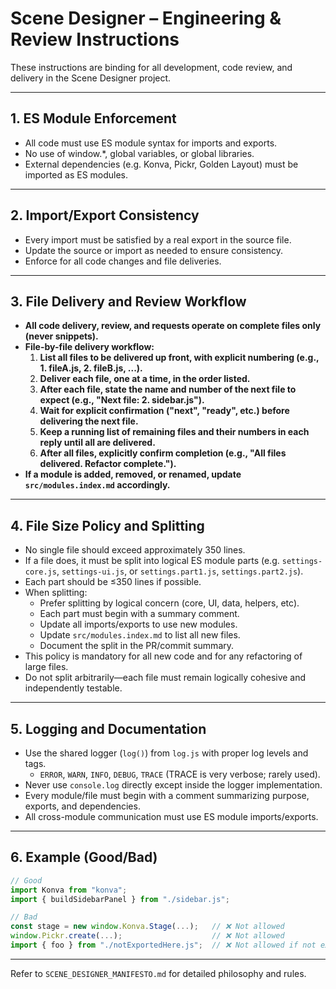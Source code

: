# Scene Designer – Engineering & Review Instructions

These instructions are binding for all development, code review, and delivery in the Scene Designer project.

---

## 1. **ES Module Enforcement**

- All code must use ES module syntax for imports and exports.
- No use of window.*, global variables, or global libraries.
- External dependencies (e.g. Konva, Pickr, Golden Layout) must be imported as ES modules.

---

## 2. **Import/Export Consistency**

- Every import must be satisfied by a real export in the source file.
- Update the source or import as needed to ensure consistency.
- Enforce for all code changes and file deliveries.

---

## 3. **File Delivery and Review Workflow**

- **All code delivery, review, and requests operate on complete files only (never snippets).**
- **File-by-file delivery workflow:**
    1. **List all files to be delivered up front, with explicit numbering (e.g., 1. fileA.js, 2. fileB.js, ...).**
    2. **Deliver each file, one at a time, in the order listed.**
    3. **After each file, state the name and number of the next file to expect (e.g., "Next file: 2. sidebar.js").**
    4. **Wait for explicit confirmation ("next", "ready", etc.) before delivering the next file.**
    5. **Keep a running list of remaining files and their numbers in each reply until all are delivered.**
    6. **After all files, explicitly confirm completion (e.g., "All files delivered. Refactor complete.").**
- **If a module is added, removed, or renamed, update `src/modules.index.md` accordingly.**

---

## 4. **File Size Policy and Splitting**

- No single file should exceed approximately 350 lines.
- If a file does, it must be split into logical ES module parts (e.g. `settings-core.js`, `settings-ui.js`, or `settings.part1.js`, `settings.part2.js`).
- Each part should be ≤350 lines if possible.
- When splitting:
    - Prefer splitting by logical concern (core, UI, data, helpers, etc).
    - Each part must begin with a summary comment.
    - Update all imports/exports to use new modules.
    - Update `src/modules.index.md` to list all new files.
    - Document the split in the PR/commit summary.
- This policy is mandatory for all new code and for any refactoring of large files.
- Do not split arbitrarily—each file must remain logically cohesive and independently testable.

---

## 5. **Logging and Documentation**

- Use the shared logger (`log()`) from `log.js` with proper log levels and tags.
    - `ERROR`, `WARN`, `INFO`, `DEBUG`, `TRACE` (TRACE is very verbose; rarely used).
- Never use `console.log` directly except inside the logger implementation.
- Every module/file must begin with a comment summarizing purpose, exports, and dependencies.
- All cross-module communication must use ES module imports/exports.

---

## 6. **Example (Good/Bad)**

```js
// Good
import Konva from "konva";
import { buildSidebarPanel } from "./sidebar.js";

// Bad
const stage = new window.Konva.Stage(...);   // ❌ Not allowed
window.Pickr.create(...);                    // ❌ Not allowed
import { foo } from "./notExportedHere.js";  // ❌ Not allowed if not exported
```

---

Refer to `SCENE_DESIGNER_MANIFESTO.md` for detailed philosophy and rules.

